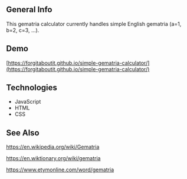 ## General Info
This gematria calculator currently handles simple English gematria (a=1, b=2, c=3, ...).
	
## Demo
[https://forgitaboutit.github.io/simple-gematria-calculator/](https://forgitaboutit.github.io/simple-gematria-calculator/)

## Technologies
* JavaScript
* HTML
* CSS

## See Also
https://en.wikipedia.org/wiki/Gematria

https://en.wiktionary.org/wiki/gematria

https://www.etymonline.com/word/gematria
